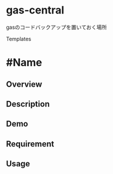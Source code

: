 # gas-central
gasのコードバックアップを置いておく場所




Templates

#Name
====

## Overview

## Description

## Demo

## Requirement

## Usage
